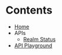 Contents
========

* [Home](/main.html)
* APIs
  * [Realm Status](/api/realm.html)
* [API Playground](/playground.html)
